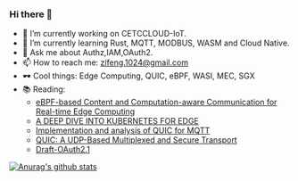 ### Hi there 👋

- 🔭 I’m currently working on CETCCLOUD-IoT.
- 🌱 I’m currently learning Rust, MQTT, MODBUS, WASM and Cloud Native.
- 💬 Ask me about Authz,IAM,OAuth2.
- 📫 How to reach me: zifeng.1024@gmail.com
- 🕶️ Cool things: Edge Computing, QUIC, eBPF, WASI, MEC, SGX
- 📚 Reading:
  + [eBPF-based Content and Computation-aware Communication for Real-time Edge Computing](https://arxiv.org/abs/1805.02797)
  + [A DEEP DIVE INTO KUBERNETES FOR EDGE](https://sagarnangare.medium.com/ebook-a-deep-dive-on-kubernetes-for-edge-e0b02af0f41e)
  + [Implementation and analysis of QUIC for MQTT](https://www.researchgate.net/publication/329835020_Implementation_and_analysis_of_QUIC_for_MQTT)
  + [QUIC: A UDP-Based Multiplexed and Secure Transport](https://datatracker.ietf.org/doc/draft-ietf-quic-transport/)
  + [Draft-OAuth2.1](https://tools.ietf.org/html/draft-ietf-oauth-v2-1-00)
  
  
[![Anurag's github stats](https://github-readme-stats.vercel.app/api?username=fallingyang&count_private=true&theme=radical&show_icons=true)](https://github.com/fallingyang)  

<!--
[![Top Langs](https://github-readme-stats.vercel.app/api/top-langs/?username=fallingyang&hide=css,html&layout=compact&theme=radical)](https://github.com/fallingyang)



**fallingyang/fallingyang** is a ✨ _special_ ✨ repository because its `README.md` (this file) appears on your GitHub profile.

Here are some ideas to get you started:

- 🔭 I’m currently working on ...
- 🌱 I’m currently learning ...
- 👯 I’m looking to collaborate on ...
- 🤔 I’m looking for help with ...
- 💬 Ask me about ...
- 📫 How to reach me: ...
- 😄 Pronouns: ...
- ⚡ Fun fact: ...
-->
